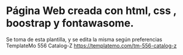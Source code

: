 # Página Web creada con html, css , boostrap y fontawasome. 
Se toma de esta plantilla, y se edita la misma según preferencias
TemplateMo 556 Catalog-Z
https://templatemo.com/tm-556-catalog-z
